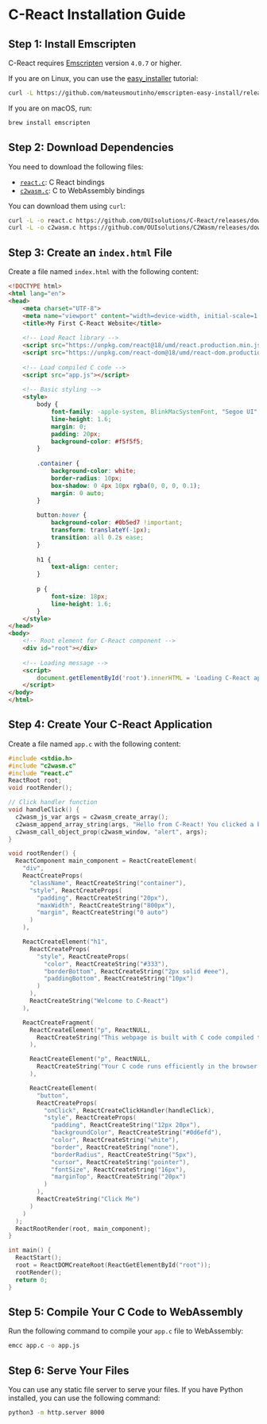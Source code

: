 # C-React Installation Guide

## Step 1: Install Emscripten
C-React requires [Emscripten](https://emscripten.org/) version `4.0.7` or higher.

If you are on Linux, you can use the [easy_installer](https://github.com/mateusmoutinho/emscripten-easy-install) tutorial:
```bash
curl -L https://github.com/mateusmoutinho/emscripten-easy-install/releases/download/0.1.0/emcc_install.sh | bash -s 4.0.7
```

If you are on macOS, run:
```bash
brew install emscripten
```

## Step 2: Download Dependencies

You need to download the following files:
- [`react.c`](https://github.com/OUIsolutions/C-React/releases/download/0.0.1/react.c): C React bindings
- [`c2wasm.c`](https://github.com/OUIsolutions/C2Wasm/releases/download/0.10.0/c2wasm.c): C to WebAssembly bindings

You can download them using `curl`:
```bash
curl -L -o react.c https://github.com/OUIsolutions/C-React/releases/download/0.2.0/react.c
curl -L -o c2wasm.c https://github.com/OUIsolutions/C2Wasm/releases/download/0.10.0/c2wasm.c
```

## Step 3: Create an `index.html` File

Create a file named `index.html` with the following content:
```html
<!DOCTYPE html>
<html lang="en">
<head>
    <meta charset="UTF-8">
    <meta name="viewport" content="width=device-width, initial-scale=1.0">
    <title>My First C-React Website</title>
    
    <!-- Load React library -->
    <script src="https://unpkg.com/react@18/umd/react.production.min.js" crossorigin></script>
    <script src="https://unpkg.com/react-dom@18/umd/react-dom.production.min.js" crossorigin></script>
    
    <!-- Load compiled C code -->
    <script src="app.js"></script>
    
    <!-- Basic styling -->
    <style>
        body {
            font-family: -apple-system, BlinkMacSystemFont, "Segoe UI", Roboto, Helvetica, Arial, sans-serif;
            line-height: 1.6;
            margin: 0;
            padding: 20px;
            background-color: #f5f5f5;
        }
        
        .container {
            background-color: white;
            border-radius: 10px;
            box-shadow: 0 4px 10px rgba(0, 0, 0, 0.1);
            margin: 0 auto;
        }
        
        button:hover {
            background-color: #0b5ed7 !important;
            transform: translateY(-1px);
            transition: all 0.2s ease;
        }
        
        h1 {
            text-align: center;
        }
        
        p {
            font-size: 18px;
            line-height: 1.6;
        }
    </style>
</head>
<body>
    <!-- Root element for C-React component -->
    <div id="root"></div>
    
    <!-- Loading message -->
    <script>
        document.getElementById('root').innerHTML = 'Loading C-React application...';
    </script>
</body>
</html>
```

## Step 4: Create Your C-React Application

Create a file named `app.c` with the following content:
```c
#include <stdio.h>
#include "c2wasm.c"
#include "react.c"
ReactRoot root;
void rootRender();

// Click handler function
void handleClick() {
  c2wasm_js_var args = c2wasm_create_array();
  c2wasm_append_array_string(args, "Hello from C-React! You clicked a button made with C code.");
  c2wasm_call_object_prop(c2wasm_window, "alert", args);
}

void rootRender() {
  ReactComponent main_component = ReactCreateElement(
    "div",
    ReactCreateProps(
      "className", ReactCreateString("container"),
      "style", ReactCreateProps(
        "padding", ReactCreateString("20px"),
        "maxWidth", ReactCreateString("800px"),
        "margin", ReactCreateString("0 auto")
      )
    ),

    ReactCreateElement("h1",
      ReactCreateProps(
        "style", ReactCreateProps(
          "color", ReactCreateString("#333"),
          "borderBottom", ReactCreateString("2px solid #eee"),
          "paddingBottom", ReactCreateString("10px")
        )
      ),
      ReactCreateString("Welcome to C-React")
    ),

    ReactCreateFragment(
      ReactCreateElement("p", ReactNULL,
        ReactCreateString("This webpage is built with C code compiled to WebAssembly.")
      ),

      ReactCreateElement("p", ReactNULL,
        ReactCreateString("Your C code runs efficiently in the browser.")
      ),

      ReactCreateElement(
        "button",
        ReactCreateProps(
          "onClick", ReactCreateClickHandler(handleClick),
          "style", ReactCreateProps(
            "padding", ReactCreateString("12px 20px"),
            "backgroundColor", ReactCreateString("#0d6efd"),
            "color", ReactCreateString("white"),
            "border", ReactCreateString("none"),
            "borderRadius", ReactCreateString("5px"),
            "cursor", ReactCreateString("pointer"),
            "fontSize", ReactCreateString("16px"),
            "marginTop", ReactCreateString("20px")
          )
        ),
        ReactCreateString("Click Me")
      )
    )
  );
  ReactRootRender(root, main_component);
}

int main() {
  ReactStart();
  root = ReactDOMCreateRoot(ReactGetElementById("root"));
  rootRender();
  return 0;
}
```

## Step 5: Compile Your C Code to WebAssembly

Run the following command to compile your `app.c` file to WebAssembly:
```bash
emcc app.c -o app.js
```

## Step 6: Serve Your Files

You can use any static file server to serve your files. If you have Python installed, you can use the following command:
```bash
python3 -m http.server 8000
```
